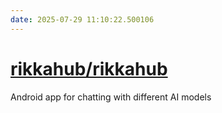 ```yaml
---
date: 2025-07-29 11:10:22.500106
---
```


# [rikkahub/rikkahub](https://github.com/rikkahub/rikkahub)

Android app for chatting with different AI models